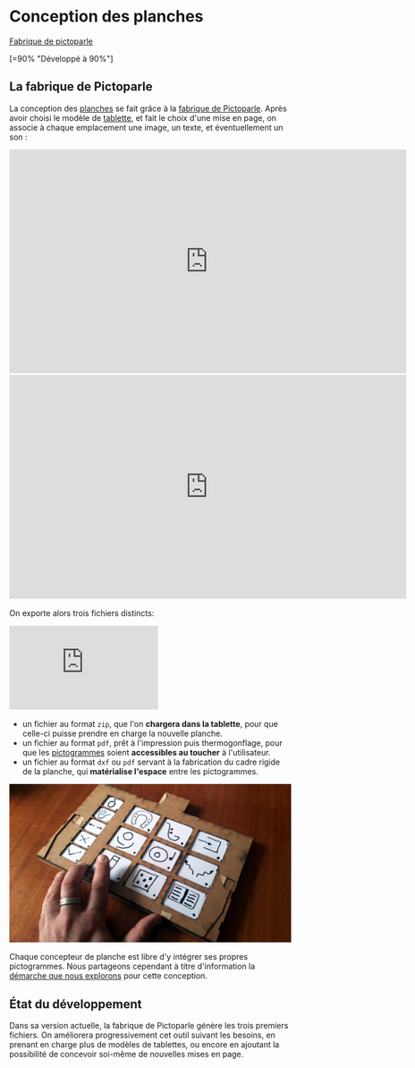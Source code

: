 # Conception des planches

<div><a class="btn-fabrique " href="https://jmtrivial.github.io/pictoparle-fabrique/web/board.html">Fabrique de pictoparle</a>
<div style="clear: both"></div>
</div>


[=90% "Développé à 90%"]

## La fabrique de Pictoparle

La conception des [planches](planches.md) se fait grâce à la [fabrique de Pictoparle](fabrique.md).
Après avoir choisi le modèle de [tablette](materiel.md), et fait le choix d'une mise en page, on associe à chaque emplacement une image, un texte, et éventuellement un son :


<div class="center"><iframe width="710" height="400" src="https://www.youtube.com/embed/4mJWmcKHyJM" frameborder="0" allow="accelerometer; autoplay; encrypted-media; gyroscope; picture-in-picture" allowfullscreen></iframe></div>

<div class="center"><iframe width="710" height="400" src="https://www.youtube.com/embed/sKS5lZfW6yM" frameborder="0" allow="accelerometer; autoplay; encrypted-media; gyroscope; picture-in-picture" allowfullscreen></iframe></div>

On exporte alors trois fichiers distincts:

<div class="float-right"><iframe width="266" height="150" src="https://www.youtube.com/embed/SOI7z4aCWHQ?start=72" frameborder="0" allow="accelerometer; autoplay; encrypted-media; gyroscope; picture-in-picture" allowfullscreen></iframe></div>

- un fichier au format ``zip``, que l'on **chargera dans la tablette**, pour que celle-ci puisse prendre en charge la nouvelle planche.
- un fichier au format ``pdf``, prêt à l'impression puis thermogonflage, pour que les [pictogrammes](pictogrammes.md) soient **accessibles au toucher** à l'utilisateur.
- un fichier au format ``dxf`` ou ``pdf`` servant à la fabrication  du cadre rigide de la planche, qui **matérialise l'espace** entre les pictogrammes.

![boîtier 3D](img/pictoparle-medium.jpg)

Chaque concepteur de planche est libre d'y intégrer ses propres pictogrammes. Nous partageons cependant à titre d'information la [démarche que nous explorons](http://cln.jmfavreau.info/pictogrammes-tactiles.html) pour cette conception.

## État du développement

Dans sa version actuelle, la fabrique de Pictoparle génère les trois premiers fichiers. On améliorera progressivement cet outil suivant les besoins, en prenant en charge plus de modèles de tablettes, ou encore en ajoutant la possibilité de concevoir soi-même de nouvelles mises en page.

